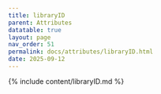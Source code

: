 ```yaml
---
title: libraryID
parent: Attributes
datatable: true
layout: page
nav_order: 51
permalink: docs/attributes/libraryID.html
date: 2025-09-12
---
```

{% include content/libraryID.md %}
